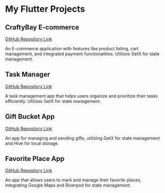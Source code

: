 # My Flutter Projects

## CraftyBay E-commerce
[GitHub Repository Link](https://github.com/hossain-eee/Project-Flutter-E-commerce-CraftyBay.git)


An E-commerce application with features like product listing, cart management, and integrated payment functionalities. Utilizes GetX for state management.

## Task Manager
[GitHub Repository Link](https://github.com/hossain-eee/Project-Flutter-TaskManager.git)

A task management app that helps users organize and prioritize their tasks efficiently. Utilizes GetX for state management.

## Gift Bucket App
[GitHub Repository Link](https://github.com/hossain-eee/Project-Gift-Bucket)

An app for managing and sending gifts, utilizing GetX for state management and Hive for local storage.

## Favorite Place App
[GitHub Repository Link](https://github.com/hossain-eee/Project-Flutter-Favorite-Place.git)

An app that allows users to mark and manage their favorite places, integrating Google Maps and Riverpod for state management.


